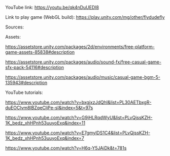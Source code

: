 YouTube link: https://youtu.be/qk4nDuUEDl8

Link to play game (WebGL build): https://play.unity.com/mg/other/flydudefly

Sources:

Assets:

https://assetstore.unity.com/packages/2d/environments/free-platform-game-assets-85838#description

https://assetstore.unity.com/packages/audio/sound-fx/free-casual-game-sfx-pack-54116#description

https://assetstore.unity.com/packages/audio/music/casual-game-bgm-5-135943#description

YouTube tutorials:

https://www.youtube.com/watch?v=bxgjxzJdQhI&list=PL30AETbxgR-duEOClvm8lBZqeCljPe-sI&index=5&t=97s

https://www.youtube.com/watch?v=G9jHLRqdWyU&list=PLvQjssKZH-1K_bedz_xhHPnh53uuyoExq&index=11

https://www.youtube.com/watch?v=E7gmylDS1C4&list=PLvQjssKZH-1K_bedz_xhHPnh53uuyoExq&index=7

https://www.youtube.com/watch?v=H6q-Y5JAiDk&t=781s

